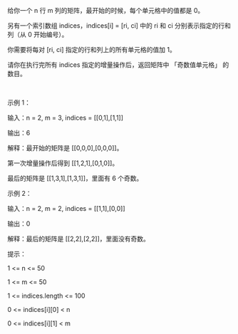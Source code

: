 给你一个 n 行 m 列的矩阵，最开始的时候，每个单元格中的值都是 0。

另有一个索引数组 indices，indices[i] = [ri, ci] 中的 ri 和 ci 分别表示指定的行和列（从 0 开始编号）。

你需要将每对 [ri, ci] 指定的行和列上的所有单元格的值加 1。

请你在执行完所有 indices 指定的增量操作后，返回矩阵中 「奇数值单元格」 的数目。

 

示例 1：



输入：n = 2, m = 3, indices = [[0,1],[1,1]]

输出：6

解释：最开始的矩阵是 [[0,0,0],[0,0,0]]。

第一次增量操作后得到 [[1,2,1],[0,1,0]]。

最后的矩阵是 [[1,3,1],[1,3,1]]，里面有 6 个奇数。

示例 2：



输入：n = 2, m = 2, indices = [[1,1],[0,0]]

输出：0

解释：最后的矩阵是 [[2,2],[2,2]]，里面没有奇数。
 

提示：

1 <= n <= 50

1 <= m <= 50

1 <= indices.length <= 100

0 <= indices[i][0] < n

0 <= indices[i][1] < m
